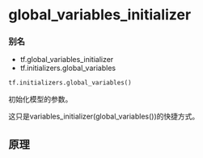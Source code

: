 # global_variables_initializer

### 别名
- tf.global_variables_initializer
- tf.initializers.global_variables

```py
tf.initializers.global_variables()
```
初始化模型的参数。

这只是variables_initializer(global_variables())的快捷方式。

## 原理

